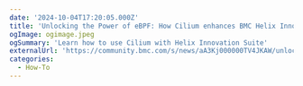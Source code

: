 ```yaml
---
date: '2024-10-04T17:20:05.000Z'
title: 'Unlocking the Power of eBPF: How Cilium enhances BMC Helix Innovation Suite'
ogImage: ogimage.jpeg
ogSummary: 'Learn how to use Cilium with Helix Innovation Suite'
externalUrl: 'https://community.bmc.com/s/news/aA3Kj000000TV4JKAW/unlocking-the-power-of-ebpf-how-cilium-enhances-bmc-helix-innovation-suite'
categories:
  - How-To
---
```

